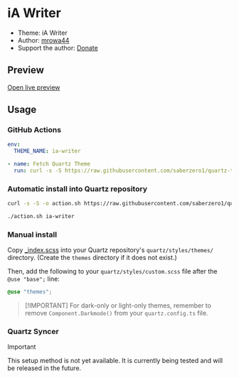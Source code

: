 # iA Writer

- Theme: iA Writer
- Author: <a href="http://github.com/mrowa44" target="_blank" rel="noopener noreferrer">mrowa44</a>
- Support the author: <a href="https://www.buymeacoffee.com/mrowa44" target="_blank" rel="noopener noreferrer">Donate</a>

## Preview

[Open live preview](https://quartz-themes.github.io/ia-writer/)

## Usage

### GitHub Actions

```yaml
env:
  THEME_NAME: ia-writer
```

```yaml
- name: Fetch Quartz Theme
  run: curl -s -S https://raw.githubusercontent.com/saberzero1/quartz-themes/master/action.sh | bash -s -- $THEME_NAME
```

### Automatic install into Quartz repository

```bash
curl -s -S -o action.sh https://raw.githubusercontent.com/saberzero1/quartz-themes/master/action.sh

./action.sh ia-writer
```

### Manual install

Copy [\_index.scss](./_index.scss) into your Quartz repository's `quartz/styles/themes/` directory. (Create the `themes` directory if it does not exist.)

Then, add the following to your `quartz/styles/custom.scss` file after the `@use "base";` line:

```scss
@use "themes";
```

> [!IMPORTANT] For dark-only or light-only themes, remember to remove `Component.Darkmode()` from your `quartz.config.ts` file.

### Quartz Syncer

> [!IMPORTANT]
> This setup method is not yet available. It is currently being tested and will be released in the future.
